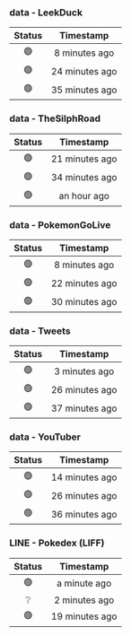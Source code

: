 ### data - LeekDuck
| Status | Timestamp |
|:------:|:---------:|
| 🟢 | 8 minutes ago |
| 🟢 | 24 minutes ago |
| 🟢 | 35 minutes ago |

### data - TheSilphRoad
| Status | Timestamp |
|:------:|:---------:|
| 🟢 | 21 minutes ago |
| 🟢 | 34 minutes ago |
| 🟢 | an hour ago |

### data - PokemonGoLive
| Status | Timestamp |
|:------:|:---------:|
| 🟢 | 8 minutes ago |
| 🟢 | 22 minutes ago |
| 🟢 | 30 minutes ago |

### data - Tweets
| Status | Timestamp |
|:------:|:---------:|
| 🟢 | 3 minutes ago |
| 🟢 | 26 minutes ago |
| 🟢 | 37 minutes ago |

### data - YouTuber
| Status | Timestamp |
|:------:|:---------:|
| 🟢 | 14 minutes ago |
| 🟢 | 26 minutes ago |
| 🟢 | 36 minutes ago |

### LINE - Pokedex (LIFF)
| Status | Timestamp |
|:------:|:---------:|
| 🟢 | a minute ago |
| ❔ | 2 minutes ago |
| 🟢 | 19 minutes ago |

